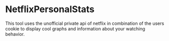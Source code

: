 # NetflixPersonalStats
This tool uses the unofficial private api of netflix in combination of the users cookie 
to display cool graphs and information about your watching behavior.